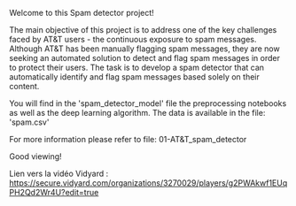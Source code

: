 Welcome to this Spam detector project!

The main objective of this project is to address one of the key challenges faced by AT&T users - the continuous exposure to spam messages. Although AT&T has been manually flagging spam messages, they are now seeking an automated solution to detect and flag spam messages in order to protect their users. The task is to develop a spam detector that can automatically identify and flag spam messages based solely on their content.

You will find in the 'spam_detector_model' file the preprocessing notebooks as well as the deep learning algorithm.
The data is available in the file: 'spam.csv'

For more information please refer to file: 01-AT&T_spam_detector

Good viewing!


Lien vers la vidéo Vidyard : https://secure.vidyard.com/organizations/3270029/players/g2PWAkwf1EUqPH2Qd2Wr4U?edit=true